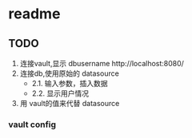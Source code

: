 # readme

## TODO
1. 连接vault,显示 dbusername
   http://localhost:8080/
2. 连接db,使用原始的 datasource
    - 2.1. 输入参数，插入数据
    - 2.2. 显示用户情况
3. 用 vault的值来代替 datasource

### vault config